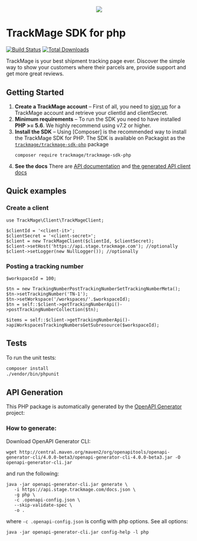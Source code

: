 <h1 align="center">
    <a href="https://trackmage.com" target="_blank">
        <img src="https://trackmage.com/landing/img/email_logo_46h.png" />
    </a>
</h1>

# TrackMage SDK for php

[![Build Status](https://travis-ci.org/trackmage/trackmage-sdk-php.svg?branch=master)](https://travis-ci.org/trackmage/trackmage-sdk-php)
[![Total Downloads](https://poser.pugx.org/trackmage/trackmage-sdk-php/downloads)](https://packagist.org/packages/trackmage/trackmage-sdk-php)

TrackMage is your best shipment tracking page ever. Discover the simple way
to show your customers where their parcels are, provide support and get more great reviews.


## Getting Started

1. **Create a TrackMage account** – First of all, you need to
   [sign up](https://app.trackmage.com) for a TrackMage account
   and retrieve your clientId and clientSecret.
1. **Minimum requirements** – To run the SDK you need to have installed **PHP >= 5.6**.
   We highly recommend using v7.2 or higher. 
1. **Install the SDK** – Using [Composer] is the recommended way to install the
   TrackMage SDK for PHP. The SDK is available on Packagist as the
   [`trackmage/trackmage-sdk-php`](http://packagist.org/packages/trackmage-sdk-php) package
   ```
   composer require trackmage/trackmage-sdk-php
   ```
1. **See the docs** There are [API documentation](https://api.trackmage.com/) and [the generated API client docs](docs)

## Quick examples

### Create a client

```
use TrackMage\Client\TrackMageClient;

$clientId = '<client-it>';
$clientSecret = '<client-secret>';
$client = new TrackMageClient($clientId, $clientSecret);
$client->setHost('https://api.stage.trackmage.com'); //optionally
$client->setLogger(new NullLogger()); //optionally
```

### Posting a tracking number

```
$workspaceId = 100;

$tn = new TrackingNumberPostTrackingNumberSetTrackingNumberMeta();
$tn->setTrackingNumber('TN-1');
$tn->setWorkspace('/workspaces/'.$workspaceId);
$tn = self::$client->getTrackingNumberApi()->postTrackingNumberCollection($tn);

$items = self::$client->getTrackingNumberApi()->apiWorkspacesTrackingNumbersGetSubresource($workspaceId);
```


## Tests

To run the unit tests:

```bash
composer install
./vendor/bin/phpunit
```


## API Generation


This PHP package is automatically generated by the [OpenAPI Generator](https://github.com/OpenAPITools/openapi-generator) project:

### How to generate:

Download OpenAPI Generator CLI:
```
wget http://central.maven.org/maven2/org/openapitools/openapi-generator-cli/4.0.0-beta3/openapi-generator-cli-4.0.0-beta3.jar -O openapi-generator-cli.jar
``` 
 
and run the following:
```
java -jar openapi-generator-cli.jar generate \
   -i https://api.stage.trackmage.com/docs.json \
   -g php \
   -c .openapi-config.json \
   --skip-validate-spec \
   -o .
```

where `-c .openapi-config.json` is config with php options. See all options:
```
java -jar openapi-generator-cli.jar config-help -l php
```
